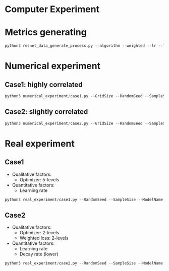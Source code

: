 # Computer Experiment



# Metrics generating

```r
python3 resnet_data_generate_process.py --algorithm --weighted --lr --low_beta --up_beta --momentum
```
 
# Numerical experiment

## Case1: highly correlated

```r
python3 numerical_experiment/case1.py --GridSize --RandomSeed --SampleSize --ModelName --NoiseSigma --PosteriorPateto
```

## Case2: slightly correlated
```r
python3 numerical_experiment/case2.py --GridSize --RandomSeed --SampleSize --ModelName --NoiseSigma --PosteriorPateto
```

# Real experiment

## Case1

- Qualitative factors:
    - Optimizer: 5-levels
- Quantitative factors:
    - Learning rate

```r
python3 real_experiment/case1.py --RandomSeed --SampleSize --ModelName --NoiseSigma --PosteriorPateto
```

## Case2

- Qualitative factors:
    - Optimizer: 2-levels
    - Weighted loss: 2-levels
- Quantitative factors:
    - Learning rate
    - Decay rate (lower)

```r
python3 real_experiment/case2.py --RandomSeed --SampleSize --ModelName --NoiseSigma --PosteriorPateto
```